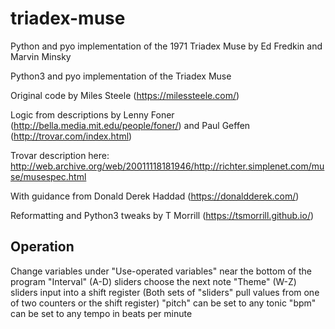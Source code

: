 # triadex-muse

Python and pyo implementation of the 1971 Triadex Muse by Ed Fredkin and Marvin Minsky

Python3 and pyo implementation of the Triadex Muse

Original code by Miles Steele (https://milessteele.com/)

Logic from descriptions by Lenny Foner (http://bella.media.mit.edu/people/foner/) and Paul Geffen (http://trovar.com/index.html)

Trovar description here: http://web.archive.org/web/20011118181946/http://richter.simplenet.com/muse/musespec.html

With guidance from Donald Derek Haddad (https://donaldderek.com/)

Reformatting and Python3 tweaks by T Morrill (https://tsmorrill.github.io/)


## Operation
Change variables under "Use-operated variables" near the bottom of the program
"Interval" (A-D) sliders choose the next note
"Theme" (W-Z) sliders input into a shift register
(Both sets of "sliders" pull values from one of two counters or the shift register)
"pitch" can be set to any tonic
"bpm" can be set to any tempo in beats per minute
